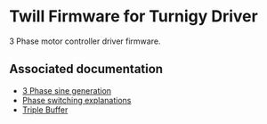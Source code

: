 # Twill Firmware for Turnigy Driver

3 Phase motor controller driver firmware.


## Associated documentation

- [3 Phase sine generation](https://docs.google.com/spreadsheets/d/1I45kGhncSQvR4_B_AG72Bqk7MJlNRIvBI-JD9qAgE8U/edit?usp=sharing)
- [Phase switching explanations](https://drive.draw.io/#G0Bzw2V8vLyJThNWQ0T0RSMVpEN0U)
- [Triple Buffer](https://drive.draw.io/#G0Bzw2V8vLyJThV1dJRTZ0dXRsODQ)
